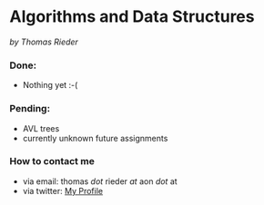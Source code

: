 # Algorithms and Data Structures
_by Thomas Rieder_

### Done:
 * Nothing yet :-(

### Pending:
 * AVL trees
 * currently unknown future assignments
 
 
### How to contact me
 * via email: thomas _dot_ rieder _at_ aon _dot_ at
 * via twitter: [My Profile](https://twitter.com/#!/thomasrieder)